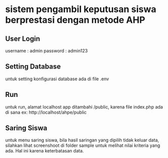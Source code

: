 # sistem pengambil keputusan siswa berprestasi dengan metode AHP
## User Login
username : admin
password : admin123

## Setting Database
untuk setting konfigurasi database ada di file .env

## Run
untuk run, alamat localhost app ditambahi /public, karena file index.php ada di sana
ex: http://localhost/ahpe/public

## Saring Siswa
untuk menu saring siswa, bila hasil saringan yang dipilih tidak keluar data, silahkan lihat screenshoot
di folder sample untuk melihat nilai kriteria yang ada. Hal ini karena keterbatasan data.

